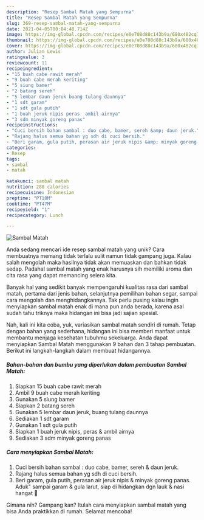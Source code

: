 ```yaml
---
description: "Resep Sambal Matah yang Sempurna"
title: "Resep Sambal Matah yang Sempurna"
slug: 369-resep-sambal-matah-yang-sempurna
date: 2021-04-05T00:04:48.714Z
image: https://img-global.cpcdn.com/recipes/e0e708d88c143b9a/680x482cq70/sambal-matah-foto-resep-utama.jpg
thumbnail: https://img-global.cpcdn.com/recipes/e0e708d88c143b9a/680x482cq70/sambal-matah-foto-resep-utama.jpg
cover: https://img-global.cpcdn.com/recipes/e0e708d88c143b9a/680x482cq70/sambal-matah-foto-resep-utama.jpg
author: Julian Lewis
ratingvalue: 3
reviewcount: 11
recipeingredient:
- "15 buah cabe rawit merah"
- "9 buah cabe merah keriting"
- "5 siung bamer"
- "2 batang sereh"
- "5 lembar daun jeruk buang tulang daunnya"
- "1 sdt garam"
- "1 sdt gula putih"
- "1 buah jeruk nipis peras  ambil airnya"
- "3 sdm minyak goreng panas"
recipeinstructions:
- "Cuci bersih bahan sambal : duo cabe, bamer, sereh &amp; daun jeruk."
- "Rajang halus semua bahan yg sdh di cuci bersih."
- "Beri garam, gula putih, perasan air jeruk nipis &amp; minyak goreng panas. Aduk&#34; sampai garam &amp; gula larut, siap di hidangkan dgn lauk &amp; nasi hangat 🤤"
categories:
- Resep
tags:
- sambal
- matah

katakunci: sambal matah 
nutrition: 288 calories
recipecuisine: Indonesian
preptime: "PT18M"
cooktime: "PT47M"
recipeyield: "1"
recipecategory: Lunch

---
```



![Sambal Matah](https://img-global.cpcdn.com/recipes/e0e708d88c143b9a/680x482cq70/sambal-matah-foto-resep-utama.jpg)

Anda sedang mencari ide resep sambal matah yang unik? Cara membuatnya memang tidak terlalu sulit namun tidak gampang juga. Kalau salah mengolah maka hasilnya tidak akan memuaskan dan bahkan tidak sedap. Padahal sambal matah yang enak harusnya sih memiliki aroma dan cita rasa yang dapat memancing selera kita.

Banyak hal yang sedikit banyak mempengaruhi kualitas rasa dari sambal matah, pertama dari jenis bahan, selanjutnya pemilihan bahan segar, sampai cara mengolah dan menghidangkannya. Tak perlu pusing kalau ingin menyiapkan sambal matah enak di mana pun anda berada, karena asal sudah tahu triknya maka hidangan ini bisa jadi sajian spesial.




Nah, kali ini kita coba, yuk, variasikan sambal matah sendiri di rumah. Tetap dengan bahan yang sederhana, hidangan ini bisa memberi manfaat untuk membantu menjaga kesehatan tubuhmu sekeluarga. Anda dapat menyiapkan Sambal Matah menggunakan 9 bahan dan 3 tahap pembuatan. Berikut ini langkah-langkah dalam membuat hidangannya.

<!--inarticleads1-->

##### Bahan-bahan dan bumbu yang diperlukan dalam pembuatan Sambal Matah:

1. Siapkan 15 buah cabe rawit merah
1. Ambil 9 buah cabe merah keriting
1. Gunakan 5 siung bamer
1. Siapkan 2 batang sereh
1. Gunakan 5 lembar daun jeruk, buang tulang daunnya
1. Sediakan 1 sdt garam
1. Gunakan 1 sdt gula putih
1. Siapkan 1 buah jeruk nipis, peras &amp; ambil airnya
1. Sediakan 3 sdm minyak goreng panas




<!--inarticleads2-->

##### Cara menyiapkan Sambal Matah:

1. Cuci bersih bahan sambal : duo cabe, bamer, sereh &amp; daun jeruk.
1. Rajang halus semua bahan yg sdh di cuci bersih.
1. Beri garam, gula putih, perasan air jeruk nipis &amp; minyak goreng panas. Aduk&#34; sampai garam &amp; gula larut, siap di hidangkan dgn lauk &amp; nasi hangat 🤤




Gimana nih? Gampang kan? Itulah cara menyiapkan sambal matah yang bisa Anda praktikkan di rumah. Selamat mencoba!
